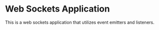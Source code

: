 # Web Sockets Application

This is a web sockets application that utilizes event emitters and listeners.

